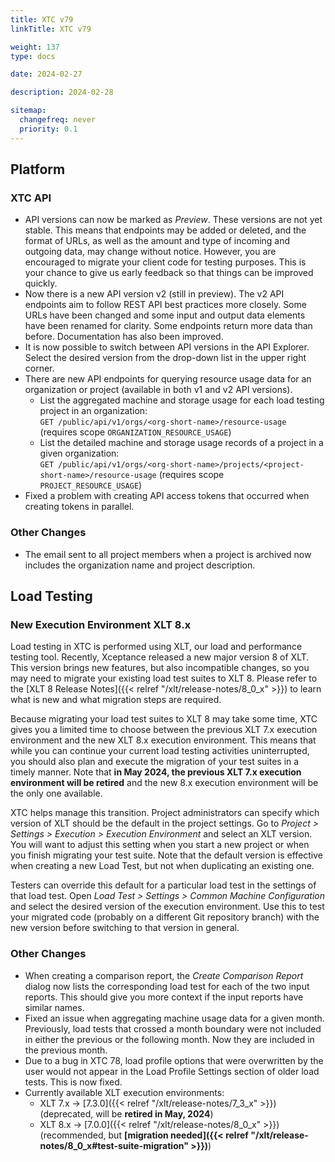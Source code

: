```yaml
---
title: XTC v79
linkTitle: XTC v79

weight: 137
type: docs

date: 2024-02-27

description: 2024-02-28

sitemap:
  changefreq: never
  priority: 0.1
---
```


## Platform

### XTC API

* API versions can now be marked as *Preview*. These versions are not yet stable. This means that endpoints may be added or deleted, and the format of URLs, as well as the amount and type of incoming and outgoing data, may change without notice. However, you are encouraged to migrate your client code for testing purposes. This is your chance to give us early feedback so that things can be improved quickly.
* Now there is a new API version v2 (still in preview). The v2 API endpoints aim to follow REST API best practices more closely. Some URLs have been changed and some input and output data elements have been renamed for clarity. Some endpoints return more data than before. Documentation has also been improved.
* It is now possible to switch between API versions in the API Explorer. Select the desired version from the drop-down list in the upper right corner.
* There are new API endpoints for querying resource usage data for an organization or project (available in both v1 and v2 API versions).
    * List the aggregated machine and storage usage for each load testing project in an organization:<br>
      `GET /public/api/v1/orgs/<org-short-name>/resource-usage` (requires scope `ORGANIZATION_RESOURCE_USAGE`)
    * List the detailed machine and storage usage records of a project in a given organization:<br>
      `GET /public/api/v1/orgs/<org-short-name>/projects/<project-short-name>/resource-usage` (requires scope `PROJECT_RESOURCE_USAGE`)
* Fixed a problem with creating API access tokens that occurred when creating tokens in parallel.

### Other Changes

* The email sent to all project members when a project is archived now includes the organization name and project description.


## Load Testing

### New Execution Environment XLT 8.x

Load testing in XTC is performed using XLT, our load and performance testing tool. Recently, Xceptance released a new major version 8 of XLT. This version brings new features, but also incompatible changes, so you may need to migrate your existing load test suites to XLT 8. Please refer to the [XLT 8 Release Notes]({{< relref "/xlt/release-notes/8_0_x" >}}) to learn what is new and what migration steps are required.

Because migrating your load test suites to XLT 8 may take some time, XTC gives you a limited time to choose between the previous XLT 7.x execution environment and the new XLT 8.x execution environment. This means that while you can continue your current load testing activities uninterrupted, you should also plan and execute the migration of your test suites in a timely manner. Note that **in May 2024, the previous XLT 7.x execution environment will be retired** and the new 8.x execution environment will be the only one available.

XTC helps manage this transition. Project administrators can specify which version of XLT should be the default in the project settings. Go to *Project > Settings > Execution > Execution Environment* and select an XLT version. You will want to adjust this setting when you start a new project or when you finish migrating your test suite. Note that the default version is effective when creating a new Load Test, but not when duplicating an existing one.

Testers can override this default for a particular load test in the settings of that load test. Open *Load Test > Settings > Common Machine Configuration* and select the desired version of the execution environment. Use this to test your migrated code (probably on a different Git repository branch) with the new version before switching to that version in general.

### Other Changes

* When creating a comparison report, the *Create Comparison Report* dialog now lists the corresponding load test for each of the two input reports. This should give you more context if the input reports have similar names.
* Fixed an issue when aggregating machine usage data for a given month. Previously, load tests that crossed a month boundary were not included in either the previous or the following month. Now they are included in the previous month.
* Due to a bug in XTC 78, load profile options that were overwritten by the user would not appear in the Load Profile Settings section of older load tests. This is now fixed.
* Currently available XLT execution environments:
    * XLT 7.x → [7.3.0]({{< relref "/xlt/release-notes/7_3_x" >}}) (deprecated, will be **retired in May, 2024**)
    * XLT 8.x → [7.0.0]({{< relref "/xlt/release-notes/8_0_x" >}}) (recommended, but **[migration needed]({{< relref "/xlt/release-notes/8_0_x#test-suite-migration" >}})**)

